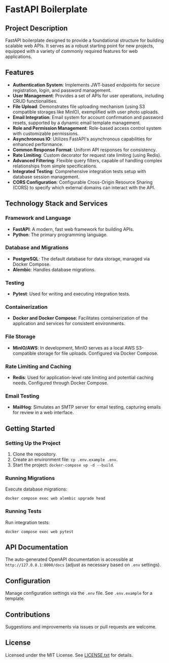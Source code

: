 # FastAPI Boilerplate

## Project Description
FastAPI boilerplate designed to provide a foundational structure for building scalable web APIs. It serves as a robust starting point for new projects, equipped with a variety of commonly required features for web applications.

## Features
- **Authentication System**: Implements JWT-based endpoints for secure registration, login, and password management.
- **User Management**: Provides a set of APIs for user operations, including CRUD functionalities.
- **File Upload**: Demonstrates file uploading mechanism (using S3 compatible storages like MinIO), exemplified with user photo uploads.
- **Email Integration**: Email system for account confirmation and password resets, supported by a dynamic email template management.
- **Role and Permission Management**: Role-based access control system with customizable permissions.
- **Asynchronous IO**: Utilizes FastAPI's asynchronous capabilities for enhanced performance.
- **Common Response Format**: Uniform API responses for consistency.
- **Rate Limiting**: Custom decorator for request rate limiting (using Redis).
- **Advanced Filtering**: Flexible query filters, capable of handling complex relationships from simple specifications.
- **Integrated Testing**: Comprehensive integration tests setup with database session management.
- **CORS Configuration**: Configurable Cross-Origin Resource Sharing (CORS) to specify which external domains can interact with the API.

## Technology Stack and Services

### Framework and Language
- **FastAPI**: A modern, fast web framework for building APIs.
- **Python**: The primary programming language.

### Database and Migrations
- **PostgreSQL**: The default database for data storage, managed via Docker Compose.
- **Alembic**: Handles database migrations.

### Testing
- **Pytest**: Used for writing and executing integration tests.

### Containerization
- **Docker and Docker Compose**: Facilitates containerization of the application and services for consistent environments.

### File Storage
- **MinIO/AWS**: In development, MinIO serves as a local AWS S3-compatible storage for file uploads. Configured via Docker Compose.

### Rate Limiting and Caching
- **Redis**: Used for application-level rate limiting and potential caching needs. Configured through Docker Compose.

### Email Testing
- **MailHog**: Simulates an SMTP server for email testing, capturing emails for review in a web interface.

## Getting Started
### Setting Up the Project
1. Clone the repository.
2. Create an environment file: `cp .env.example .env`.
3. Start the project: `docker-compose up -d --build`.

### Running Migrations
Execute database migrations:
```
docker compose exec web alembic upgrade head
```

### Running Tests
Run integration tests:
```
docker compose exec web pytest
```

## API Documentation
The auto-generated OpenAPI documentation is accessible at `http://127.0.0.1:8000/docs` (adjust as necessary based on `.env` settings).

## Configuration
Manage configuration settings via the `.env` file. See `.env.example` for a template.

## Contributions
Suggestions and improvements via issues or pull requests are welcome.

## License
Licensed under the MIT License. See [LICENSE.txt](LICENSE.txt) for details.
